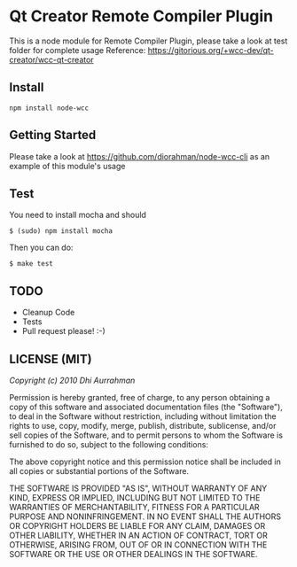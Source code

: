 Qt Creator Remote Compiler Plugin
===

This is a node module for Remote Compiler Plugin, please take a look at test folder for complete usage
Reference: https://gitorious.org/+wcc-dev/qt-creator/wcc-qt-creator

Install
---
    npm install node-wcc

Getting Started
---
Please take a look at https://github.com/diorahman/node-wcc-cli as an example of this module's usage

Test
---
You need to install mocha and should

    $ (sudo) npm install mocha

Then you can do:

    $ make test

TODO 
---
* Cleanup Code
* Tests
* Pull request please! :-) 

LICENSE (MIT)
---

_Copyright (c) 2010 Dhi Aurrahman_

Permission is hereby granted, free of charge, to any person obtaining
a copy of this software and associated documentation files (the
"Software"), to deal in the Software without restriction, including
without limitation the rights to use, copy, modify, merge, publish,
distribute, sublicense, and/or sell copies of the Software, and to
permit persons to whom the Software is furnished to do so, subject to
the following conditions:

The above copyright notice and this permission notice shall be included
in all copies or substantial portions of the Software.

THE SOFTWARE IS PROVIDED "AS IS", WITHOUT WARRANTY OF ANY KIND,
EXPRESS OR IMPLIED, INCLUDING BUT NOT LIMITED TO THE WARRANTIES OF
MERCHANTABILITY, FITNESS FOR A PARTICULAR PURPOSE AND NONINFRINGEMENT.
IN NO EVENT SHALL THE AUTHORS OR COPYRIGHT HOLDERS BE LIABLE FOR ANY
CLAIM, DAMAGES OR OTHER LIABILITY, WHETHER IN AN ACTION OF CONTRACT,
TORT OR OTHERWISE, ARISING FROM, OUT OF OR IN CONNECTION WITH THE
SOFTWARE OR THE USE OR OTHER DEALINGS IN THE SOFTWARE.

